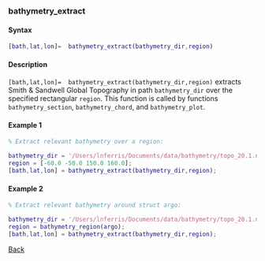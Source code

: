 ### bathymetry_extract

#### Syntax

```Matlab
[bath,lat,lon]=  bathymetry_extract(bathymetry_dir,region)
```
#### Description

``[bath,lat,lon]=  bathymetry_extract(bathymetry_dir,region)`` extracts Smith & Sandwell Global Topography in path ``bathymetry_dir`` over the specified rectangular ``region``. This function is called by functions ``bathymetry_section``, ``bathymetry_chord``, and ``bathymetry_plot``.

#### Example 1

```Matlab
% Extract relevant bathymetry over a region:

bathymetry_dir = '/Users/lnferris/Documents/data/bathymetry/topo_20.1.nc';
region = [-60.0 -50.0 150.0 160.0];
[bath,lat,lon] = bathymetry_extract(bathymetry_dir,region);
```

#### Example 2

```Matlab
% Extract relevant bathymetry around struct argo:

bathymetry_dir = '/Users/lnferris/Documents/data/bathymetry/topo_20.1.nc';
region = bathymetry_region(argo);
[bath,lat,lon] = bathymetry_extract(bathymetry_dir,region);

```

[Back](https://github.com/lnferris/ocean_data_tools#adding-bathymetry-to-existing-plots-1)

